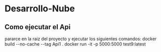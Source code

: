 # Desarrollo-Nube

## Como ejecutar el Api
pararce en la raiz del proyecto y ejecutar los siguientes comandos:
  docker build --no-cache --tag Api1 .
  docker run -it -p 5000:5000 test9:latest
